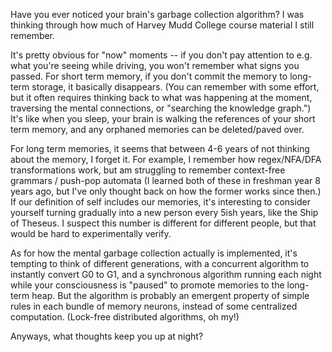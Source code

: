 Have you ever noticed your brain's garbage collection algorithm? I was thinking through how much of Harvey Mudd College course material I still remember.

It's pretty obvious for "now" moments -- if you don't pay attention to e.g. what you're seeing while driving, you won't remember what signs you passed. For short term memory, if you don't commit the memory to long-term storage, it basically disappears. (You can remember with some effort, but it often requires thinking back to what was happening at the moment, traversing the mental connections, or "searching the knowledge graph.") It's like when you sleep, your brain is walking the references of your short term memory, and any orphaned memories can be deleted/paved over.

For long term memories, it seems that between 4-6 years of not thinking about the memory, I forget it. For example, I remember how regex/NFA/DFA transformations work, but am struggling to remember context-free grammars / push-pop automata (I learned both of these in freshman year 8 years ago, but I've only thought back on how the former works since then.) If our definition of self includes our memories, it's interesting to consider yourself turning gradually into a new person every 5ish years, like the Ship of Theseus. I suspect this number is different for different people, but that would be hard to experimentally verify.

As for how the mental garbage collection actually is implemented, it's tempting to think of different generations, with a concurrent algorithm to instantly convert G0 to G1, and a synchronous algorithm running each night while your consciousness is "paused" to promote memories to the long-term heap. But the algorithm is probably an emergent property of simple rules in each bundle of memory neurons, instead of some centralized computation. (Lock-free distributed algorithms, oh my!)

Anyways, what thoughts keep you up at night?